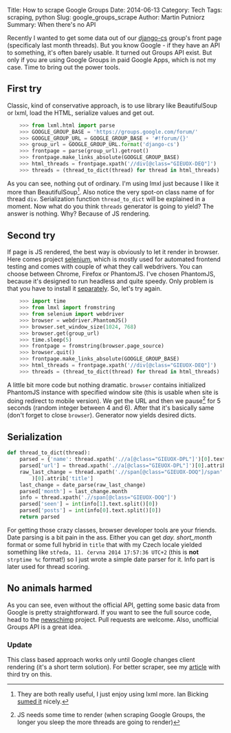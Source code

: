 Title: How to scrape Google Groups
Date: 2014-06-13
Category: Tech
Tags: scraping, python
Slug: google_groups_scrape
Author: Martin Putniorz
Summary: When there's no API

Recently I wanted to get some data out of our [django-cs](https://groups.google.com/forum/#!forum/django-cs) group's front page (specificaly last month threads). But you know Google - if they have an API to something, it's often barely usable. It turned out Groups API exist. But only if you are using Google Groups in paid Google Apps, which is not my case. Time to bring out the power tools.

## First try

Classic, kind of conservative approach, is to use library like BeautifulSoup or lxml, load the HTML, serialize values and get out. 

```python
    >>> from lxml.html import parse
    >>> GOOGLE_GROUP_BASE = 'https://groups.google.com/forum/'
    >>> GOOGLE_GROUP_URL = GOOGLE_GROUP_BASE + '#!forum/{}'
    >>> group_url = GOOGLE_GROUP_URL.format('django-cs')
    >>> frontpage = parse(group_url).getroot()
    >>> frontpage.make_links_absolute(GOOGLE_GROUP_BASE)
    >>> html_threads = frontpage.xpath('//div[@class="GIEUOX-DEQ"]')
    >>> threads = (thread_to_dict(thread) for thread in html_threads)
```

As you can see, nothing out of ordinary. I'm using lmxl just because I like it more than BeautifulSoup[^1]. Also notice the very spot-on class name of for thread ```div```. Serialization function ```thread_to_dict``` will be explained in a moment. Now what do you think ```threads``` generator is going to yield? The answer is nothing. Why? Because of JS rendering. 

## Second try

If page is JS rendered, the best way is obviously to let it render in browser. Here comes project [selenium](http://docs.seleniumhq.org/), which is mostly used for automated frontend testing and comes with couple of what they call webdrivers. You can choose between Chrome, Firefox or PhantomJS. I've chosen PhantomJS, because it's designed to run headless and quite speedy. Only problem is that you have to install it [separately](http://phantomjs.org/download.html). So, let's try again.

```python
    >>> import time
    >>> from lmxl import fromstring
    >>> from selenium import webdriver
    >>> browser = webdriver.PhantomJS()
    >>> browser.set_window_size(1024, 768)
    >>> browser.get(group_url)
    >>> time.sleep(5)
    >>> frontpage = fromstring(browser.page_source)
    >>> browser.quit()
    >>> frontpage.make_links_absolute(GOOGLE_GROUP_BASE)
    >>> html_threads = frontpage.xpath('//div[@class="GIEUOX-DEQ"]')
    >>> threads = (thread_to_dict(thread) for thread in html_threads)
```

A little bit more code but nothing dramatic. ```browser``` contains initialized PhantomJS instance with specified window site (this is usable when site is doing redirect to mobile version). We get the URL and then we pause[^2] for 5 seconds (random integer between 4 and 6). After that it's basically same (don't forget to close ```browser```). Generator now yields desired dicts.

## Serialization

```python
def thread_to_dict(thread):
    parsed = {'name': thread.xpath('.//a[@class="GIEUOX-DPL"]')[0].text}
    parsed['url'] = thread.xpath('.//a[@class="GIEUOX-DPL"]')[0].attrib['href']
    raw_last_change = thread.xpath('.//span[@class="GIEUOX-DOQ"]/span'
        )[0].attrib['title']
    last_change = date_parse(raw_last_change)
    parsed['month'] = last_change.month
    info = thread.xpath('.//span[@class="GIEUOX-DOQ"]')
    parsed['seen'] = int(info[1].text.split()[0])
    parsed['posts'] = int(info[0].text.split()[0])
    return parsed
```

For getting those crazy classes, browser developer tools are your friends. Date parsing is a bit pain in the ass. Either you can get *day. short_month* format or some full hybrid in ```title``` that with my Czech locale yielded something like ```středa, 11. června 2014 17:57:36 UTC+2``` (this is **not** ```strptime %c``` format!) so I just wrote a simple date parser for it. Info part is later used for thread scoring.

## No animals harmed

As you can see, even without the official API, getting some basic data from Google is pretty straightforward. If you want to see the full source code, head to the [newschimp](https://github.com/sputnikus/newschimp/blob/master/social/gg.py) project. Pull requests are welcome. Also, unofficial Groups API is a great idea.

### Update

This class based approach works only until Google changes client rendering (it's a short term solution). For better scraper, see my [article]({filename}/google_groups_scrape_again.md) with third try on this. 

[^1]: They are both really useful, I just enjoy using lxml more. Ian Bicking [sumed it](http://www.ianbicking.org/blog/2008/12/lxml-an-underappreciated-web-scraping-library.html) nicely.  
[^2]: JS needs some time to render (when scraping Google Groups, the longer you sleep the more threads are going to render)